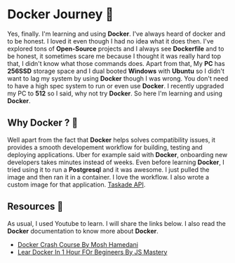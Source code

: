 # Docker Journey 🚀

Yes, finally. I'm learning and using **Docker**. I've always heard of docker and to be honest. I loved it even though I had no idea what it does then. I've explored tons of **Open-Source** projects and I always see **Dockerfile** and to be honest, it sometimes scare me because I thought it was really hard top that, I didn't know what those commands does. Apart from that, My **PC** has **256SSD** storage space and I dual booted **Windows** with **Ubuntu** so I didn't want to lag my system by using **Docker** though I was wrong. You don't need to have a high spec system to run or even use **Docker**. I recently upgraded my PC to **512** so I said, why not try **Docker**. So here I'm learning and using **Docker**.

## Why Docker ? 🤔

Well apart from the fact that **Docker** helps solves compatibility issues, it provides a smooth developement workflow for building, testing and deploying applications. Uber for example said with **Docker**, onboarding new developers takes minutes instead of weeks. Even before learning **Docker**, I tried using it to run a **Postgresql** and it was awesome. I just pulled the image and then ran it in a container. I love the workflow. I also wrote a custom image for that application. [Taskade API](https://github.com/adedoyin-emmanuel/taskade-api).

## Resources 🥄

As usual, I used Youtube to learn. I will share the links below. I also read the **Docker** documentation to know more about **Docker**.

- [Docker Crash Course By Mosh Hamedani](https://youtube.com)
- [Lear Docker In 1 Hour FOr Begineers By JS Mastery](https://youtube.com)
